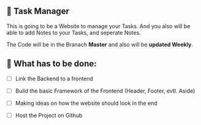 ## 📝 Task Manager

This is going to be a Website to manage your Tasks. And you also will be able to add Notes to your Tasks, and seperate Notes. <br>

The Code will be in the Branach **Master** and also will be **updated Weekly**. <br>

## 🎯 What has to be done:
- [ ] Link the Backend to a frontend
- [ ] Build the basic Framework of the Frontend (Header, Footer, evtl. Aside)

- [ ] Making ideas on how the website should look in the end
- [ ] Host the Project on Github

